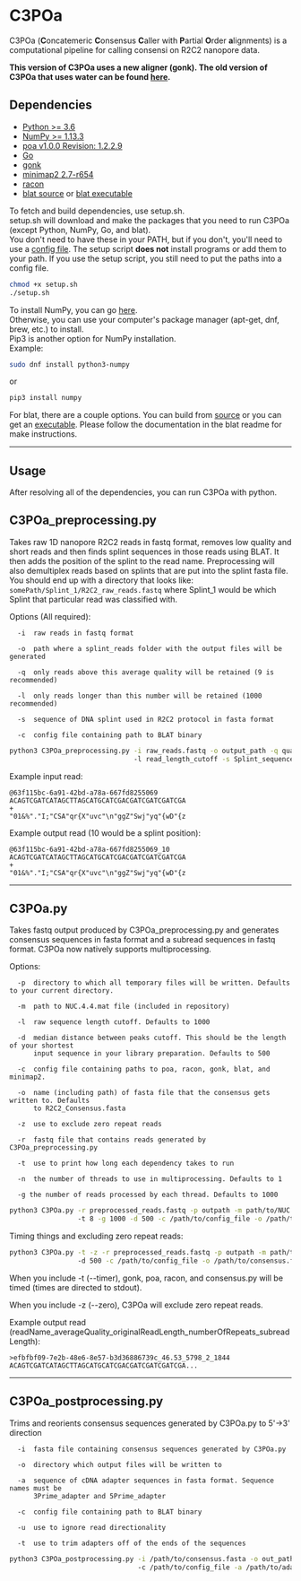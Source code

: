 # C3POa

C3POa (**C**oncatemeric **C**onsensus **C**aller with **P**artial **O**rder **a**lignments) is a computational pipeline for calling consensi on R2C2 nanopore data.

**This version of C3POa uses a new aligner (gonk). The old version of C3POa that uses water can be found [here](https://github.com/rvolden/C3POa/tree/water).**

## Dependencies

- [Python >= 3.6](https://www.python.org/downloads/)
- [NumPy >= 1.13.3](https://scipy.org/install.html)
- [poa v1.0.0 Revision: 1.2.2.9](https://github.com/tanghaibao/bio-pipeline)
- [Go](https://golang.org/dl/)
- [gonk](https://github.com/rvolden/gonk)
- [minimap2 2.7-r654](https://github.com/lh3/minimap2)
- [racon](https://github.com/isovic/racon)
- [blat source](https://users.soe.ucsc.edu/~kent/src/blatSrc35.zip) or [blat executable](http://hgdownload.soe.ucsc.edu/admin/exe/)

To fetch and build dependencies, use setup.sh.<br>
setup.sh will download and make the packages that you need to run C3POa (except Python, NumPy, Go, and blat).<br>
You don't need to have these in your PATH, but if you don't, you'll need to use a [config file](example_config). The setup script **does not** install programs or add them to your path. If you use the setup script, you still need to put the paths into a config file.

```bash
chmod +x setup.sh
./setup.sh
```

To install NumPy, you can go [here](https://scipy.org/install.html).<br>
Otherwise, you can use your computer's package manager (apt-get, dnf, brew, etc.) to install.<br>
Pip3 is another option for NumPy installation.<br>
Example:

```bash
sudo dnf install python3-numpy
```

or

```bash
pip3 install numpy
```

For blat, there are a couple options. You can build from [source](https://users.soe.ucsc.edu/~kent/src/blatSrc35.zip) or you can get an [executable](http://hgdownload.soe.ucsc.edu/admin/exe/). Please follow the documentation in the blat readme for make instructions.

--------------------------------------------------------------------------------

## Usage

After resolving all of the dependencies, you can run C3POa with python.

## C3POa_preprocessing.py

Takes raw 1D nanopore R2C2 reads in fastq format, removes low quality and short reads and then finds splint sequences in those reads using BLAT.
It then adds the position of the splint to the read name.
Preprocessing will also demultiplex reads based on splints that are put into the splint fasta file.
You should end up with a directory that looks like: `somePath/Splint_1/R2C2_raw_reads.fastq` where Splint_1 would be which Splint that particular read was classified with.

Options (All required):

```
  -i  raw reads in fastq format

  -o  path where a splint_reads folder with the output files will be generated

  -q  only reads above this average quality will be retained (9 is recommended)

  -l  only reads longer than this number will be retained (1000 recommended)

  -s  sequence of DNA splint used in R2C2 protocol in fasta format

  -c  config file containing path to BLAT binary
```

```bash
python3 C3POa_preprocessing.py -i raw_reads.fastq -o output_path -q quality_cutoff
                               -l read_length_cutoff -s Splint_sequence.fasta
```

Example input read:

```
@63f115bc-6a91-42bd-a78a-667fd8255069
ACAGTCGATCATAGCTTAGCATGCATCGACGATCGATCGATCGA
+
"01&%"."I;"CSA"qr{X"uvc"\n"ggZ"Swj"yq"{wD"{z
```

Example output read (10 would be a splint position):

```
@63f115bc-6a91-42bd-a78a-667fd8255069_10
ACAGTCGATCATAGCTTAGCATGCATCGACGATCGATCGATCGA
+
"01&%"."I;"CSA"qr{X"uvc"\n"ggZ"Swj"yq"{wD"{z
```

--------------------------------------------------------------------------------

## C3POa.py

Takes fastq output produced by C3POa_preprocessing.py and generates consensus sequences in fasta format and a subread sequences in fastq format.
C3POa now natively supports multiprocessing.

Options:

```
  -p  directory to which all temporary files will be written. Defaults to your current directory.

  -m  path to NUC.4.4.mat file (included in repository)

  -l  raw sequence length cutoff. Defaults to 1000

  -d  median distance between peaks cutoff. This should be the length of your shortest
      input sequence in your library preparation. Defaults to 500

  -c  config file containing paths to poa, racon, gonk, blat, and minimap2.

  -o  name (including path) of fasta file that the consensus gets written to. Defaults
      to R2C2_Consensus.fasta

  -z  use to exclude zero repeat reads

  -r  fastq file that contains reads generated by C3POa_preprocessing.py

  -t  use to print how long each dependency takes to run

  -n  the number of threads to use in multiprocessing. Defaults to 1

  -g the number of reads processed by each thread. Defaults to 1000
```

```bash
python3 C3POa.py -r preprocessed_reads.fastq -p outpath -m path/to/NUC.4.4.mat -l 1000
                 -t 8 -g 1000 -d 500 -c /path/to/config_file -o /path/to/consensus.fasta
```

Timing things and excluding zero repeat reads:

```bash
python3 C3POa.py -t -z -r preprocessed_reads.fastq -p outpath -m path/to/NUC.4.4.mat -l 1000
                 -d 500 -c /path/to/config_file -o /path/to/consensus.fasta
```

When you include -t (--timer), gonk, poa, racon, and consensus.py will be timed (times are directed to stdout).

When you include -z (--zero), C3POa will exclude zero repeat reads.

Example output read (readName_averageQuality_originalReadLength_numberOfRepeats_subreadLength):

```
>efbfbf09-7e2b-48e6-8e57-b3d36886739c_46.53_5798_2_1844
ACAGTCGATCATAGCTTAGCATGCATCGACGATCGATCGATCGA...
```

--------------------------------------------------------------------------------

## C3POa_postprocessing.py

Trims and reorients consensus sequences generated by C3POa.py to 5'->3' direction

```
  -i  fasta file containing consensus sequences generated by C3POa.py

  -o  directory which output files will be written to

  -a  sequence of cDNA adapter sequences in fasta format. Sequence names must be
      3Prime_adapter and 5Prime_adapter

  -c  config file containing path to BLAT binary

  -u  use to ignore read directionality

  -t  use to trim adapters off of the ends of the sequences
```

```bash
python3 C3POa_postprocessing.py -i /path/to/consensus.fasta -o out_path
                                -c /path/to/config_file -a /path/to/adapter.fasta
```
